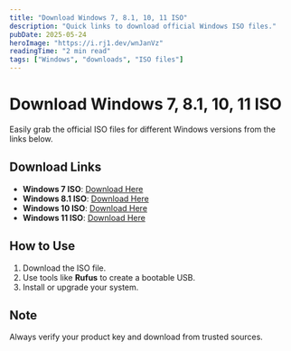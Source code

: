 ```yaml
---
title: "Download Windows 7, 8.1, 10, 11 ISO"
description: "Quick links to download official Windows ISO files."
pubDate: 2025-05-24
heroImage: "https://i.rj1.dev/wnJanVz"
readingTime: "2 min read"
tags: ["Windows", "downloads", "ISO files"]
---
```


# Download Windows 7, 8.1, 10, 11 ISO

Easily grab the official ISO files for different Windows versions from the links below.

## Download Links

- **Windows 7 ISO**: [Download Here](your-link-here)
- **Windows 8.1 ISO**: [Download Here](your-link-here)
- **Windows 10 ISO**: [Download Here](your-link-here)
- **Windows 11 ISO**: [Download Here](your-link-here)

## How to Use

1. Download the ISO file.
2. Use tools like **Rufus** to create a bootable USB.
3. Install or upgrade your system.

## Note

Always verify your product key and download from trusted sources.